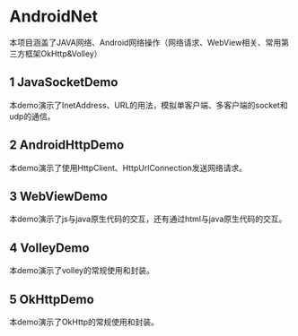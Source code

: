 # AndroidNet
本项目涵盖了JAVA网络、Android网络操作（网络请求、WebView相关、常用第三方框架OkHttp&amp;Volley）


## 1 JavaSocketDemo  
本demo演示了InetAddress、URL的用法，模拟单客户端、多客户端的socket和udp的通信。  

## 2 AndroidHttpDemo  
本demo演示了使用HttpClient、HttpUrlConnection发送网络请求。  

## 3 WebViewDemo 
本demo演示了js与java原生代码的交互，还有通过html与java原生代码的交互。  


## 4 VolleyDemo  
本demo演示了volley的常规使用和封装。  


## 5 OkHttpDemo  
本demo演示了OkHttp的常规使用和封装。

